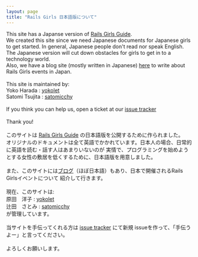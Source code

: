 ```yaml
---
layout: page
title: "Rails Girls 日本語版について"
---
```


This site has a Japanse version of [Rails Girls Guide](http://guides.railsgirls.com/). <br/>
We created this site since we need Japanese documents for Japanese girls to get started.
In general, Japanese people don't read nor speak English. The Japanese version will cut down
obstacles for girls to get in to a technology world.
<br/>
Also, we have a blog site (mostly written in Japanese) [here](/blog/) to write
about Rails Girls events in Japan.
<br/>
<br/>
This site is maintained by:<br/>
Yoko Harada : [yokolet](https://github.com/yokolet)<br/>
Satomi Tsujita : [satomicchy](https://github.com/satomicchy)<br/>
<br/>
If you think you can help us, open a ticket at
our [issue tracker](https://github.com/railsgirls-jp/railsgirls-jp.github.com/issues)
<br/>
<br/>
Thank you!
<br/>
<br/>
このサイトは [Rails Girls Guide](http://guides.railsgirls.com) の日本語版を公開するために作られました。<br/>
オリジナルのドキュメントは全て英語でかかれています。日本人の場合、日常的に英語を読む・話す人はあまりいないのが
実情で、プログラミングを始めようとする女性の敷居を低くするために、日本語版を用意しました。
<br/>
<br/>また、このサイトには[ブログ](http://blog.railgirls.jp)（ほぼ日本語）もあり、日本で開催されるRails Girlsイベントについて
紹介して行きます。
<br/>
<br/>
現在、このサイトは:<br/>
原田　洋子 : [yokolet](https://github.com/yokolet)<br/>
辻田　さとみ : [satomicchy](https://github.com/satomicchy)<br/>
が管理しています。<br/>
<br/>
当サイトを手伝ってくれる方は
[issue tracker](https://github.com/railsgirls-jp/railsgirls-jp.github.com/issues)
にて新規 issueを作って、「手伝うよー」と言ってください。
<br/>
<br/>
よろしくお願いします。